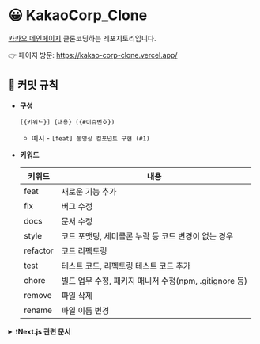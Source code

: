 # 😀 KakaoCorp_Clone

[카카오 메인페이지](https://www.kakaocorp.com/page/) 클론코딩하는 레포지토리입니다.

👉 페이지 방문: https://kakao-corp-clone.vercel.app/

## 🎯 커밋 규칙

- <b>구성</b>
  ```
  [{키워드}] {내용} ({#이슈번호})
  ```
  - 예시 - `[feat] 동영상 컴포넌트 구현 (#1)`
- <b>키워드</b>

  | 키워드   | 내용                                                   |
  | -------- | ------------------------------------------------------ |
  | feat     | 새로운 기능 추가                                       |
  | fix      | 버그 수정                                              |
  | docs     | 문서 수정                                              |
  | style    | 코드 포맷팅, 세미콜론 누락 등 코드 변경이 없는 경우    |
  | refactor | 코드 리펙토링                                          |
  | test     | 테스트 코드, 리펙토링 테스트 코드 추가                 |
  | chore    | 빌드 업무 수정, 패키지 매니저 수정(npm, .gitignore 등) |
  | remove   | 파일 삭제                                              |
  | rename   | 파일 이름 변경                                         |

<details>
<summary>❗<b>Next.js 관련 문서</b></summary>

This is a [Next.js](https://nextjs.org) project bootstrapped with [`create-next-app`](https://nextjs.org/docs/app/api-reference/cli/create-next-app).

## Getting Started

First, run the development server:

```bash
npm run dev
# or
yarn dev
# or
pnpm dev
# or
bun dev
```

Open [http://localhost:3000](http://localhost:3000) with your browser to see the result.

You can start editing the page by modifying `app/page.tsx`. The page auto-updates as you edit the file.

This project uses [`next/font`](https://nextjs.org/docs/app/building-your-application/optimizing/fonts) to automatically optimize and load [Geist](https://vercel.com/font), a new font family for Vercel.

## Learn More

To learn more about Next.js, take a look at the following resources:

- [Next.js Documentation](https://nextjs.org/docs) - learn about Next.js features and API.
- [Learn Next.js](https://nextjs.org/learn) - an interactive Next.js tutorial.

You can check out [the Next.js GitHub repository](https://github.com/vercel/next.js) - your feedback and contributions are welcome!

## Deploy on Vercel

The easiest way to deploy your Next.js app is to use the [Vercel Platform](https://vercel.com/new?utm_medium=default-template&filter=next.js&utm_source=create-next-app&utm_campaign=create-next-app-readme) from the creators of Next.js.

Check out our [Next.js deployment documentation](https://nextjs.org/docs/app/building-your-application/deploying) for more details.

</details>
